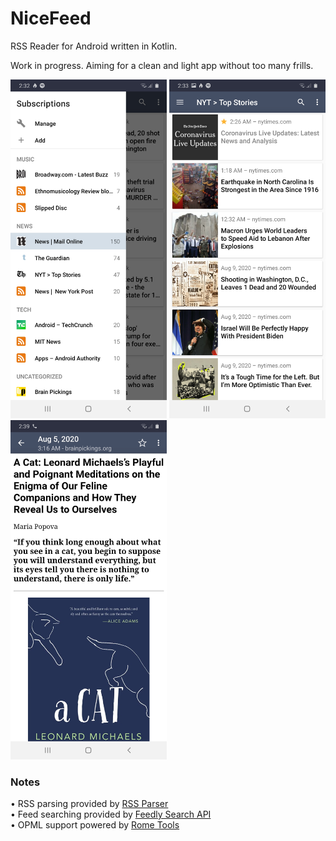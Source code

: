 # NiceFeed
RSS Reader for Android written in Kotlin.

Work in progress. Aiming for a clean and light app without too many frills.

<img width="250" src="Screenshot_20200810-023234_NiceFeed.jpg"> <img width="250" src="Screenshot_20200810-023326_NiceFeed.jpg"> <img width="250" src="Screenshot_20200810-023921_NiceFeed.jpg">

<h3>Notes</h3>
• RSS parsing provided by <a href="https://github.com/joshuatopia/NiceFeed/blob/master/Screenshot_20200810-023921_NiceFeed.jpg">RSS Parser</a><br>
• Feed searching provided by <a href="https://developer.feedly.com/v3/search/">Feedly Search API</a><br>
• OPML support powered by <a href="https://github.com/rometools/rome">Rome Tools</a>

